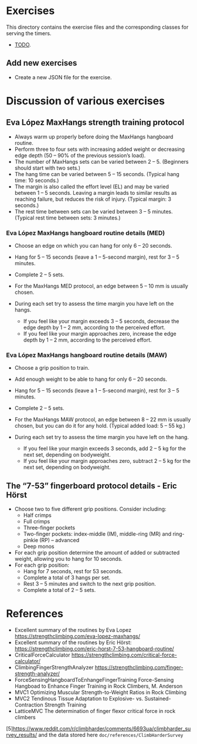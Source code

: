 # Exercises
This directory contains the exercise files and the corresponding classes for serving the timers.
+ [TODO](./TODO.md).

## Add new exercises
+ Create a new JSON file for the exercise.


# Discussion of various exercises

## Eva López MaxHangs strength training protocol 
+ Always warm up properly before doing the MaxHangs hangboard routine.
+ Perform three to four sets with increasing added weight or decreasing edge depth (50 – 90% of the previous session’s load).
+ The number of MaxHangs sets can be varied between 2 – 5. (Beginners should start with two sets.)
+ The hang time can be varied between 5 – 15 seconds. (Typical hang time: 10 seconds.)
+ The margin is also called the effort level (EL)  and may be varied between 1 – 5 seconds. Leaving a margin leads to similar results as reaching failure, but reduces the risk of injury. (Typical margin: 3 seconds.)
+ The rest time between sets can be varied between 3 – 5 minutes. (Typical rest time between sets: 3 minutes.)


### Eva López MaxHangs hangboard routine details (MED)
+ Choose an edge on which you can hang for only 6 – 20 seconds.
+ Hang for 5 – 15 seconds (leave a 1 – 5-second margin), rest for 3 – 5 minutes.
+ Complete 2 – 5 sets.

+ For the MaxHangs MED protocol, an edge between 5 – 10 mm is usually chosen. 
+ During each set try to assess the time margin you have left on the hangs. 
  + If you feel like your margin exceeds 3 – 5 seconds, decrease the edge depth by 1 – 2 mm, according to the perceived effort.
  + If you feel like your margin approaches zero, increase the edge depth by 1 – 2 mm, according to the perceived effort.


### Eva López MaxHangs hangboard routine details (MAW)
+ Choose a grip position to train.
+ Add enough weight to be able to hang for only 6 – 20 seconds.
+ Hang for 5 – 15 seconds (leave a 1 – 5-second margin), rest for 3 – 5 minutes.
+ Complete 2 – 5 sets.

+ For the MaxHangs MAW protocol, an edge between 8 – 22 mm is usually chosen, but you can do it for any hold. (Typical added load: 5 – 55 kg.)
+ During each set try to assess the time margin you have left on the hang.
  + If you feel like your margin exceeds 3 seconds, add 2 – 5 kg for the next set, depending on bodyweight.
  + If you feel like your margin approaches zero, subtract 2 – 5 kg for the next set, depending on bodyweight.


## The “7-53” fingerboard protocol details - Eric Hörst
+ Choose two to five different grip positions. Consider including:
  + Half crimps
  + Full crimps
  + Three-finger pockets
  + Two-finger pockets: index-middle (IM), middle-ring (MR) and ring-pinkie (RP) – advanced
  + Deep monos
+ For each grip position determine the amount of added or subtracted weight, allowing you to hang for 10 seconds.
+ For each grip position:
  + Hang for 7 seconds, rest for 53 seconds.
  + Complete a total of 3 hangs per set.
  + Rest 3 – 5 minutes and switch to the next grip position.
  + Complete a total of 2 – 5 sets.


# References
* Excellent summary of the routines by Eva Lopez https://strengthclimbing.com/eva-lopez-maxhangs/
* Excellent summary of the routines by Eric Hörst: https://strengthclimbing.com/eric-horst-7-53-hangboard-routine/
* CriticalForceCalculator https://strengthclimbing.com/critical-force-calculator/
* ClimbingFingerStrengthAnalyzer https://strengthclimbing.com/finger-strength-analyzer/
* ForceSensingHangboardToEnhangeFingerTraining Force-Sensing Hangboad to Enhance Finger Training in Rock Climbers, M. Anderson 
* MVC1 Optimizing Muscular Strength-to-Weight Ratios in Rock Climbing
* MVC2 Tendinous Tissue Adaptation to Explosive- vs. Sustained-Contraction Strength Training
* LatticeMVC The determination of finger flexor critical force in rock climbers 

<a id="ClimbHarderSurvey">[5]</a>https://www.reddit.com/r/climbharder/comments/6693ua/climbharder_survey_results/ and the data stored here `doc/references/ClimbHarderSurvey`
